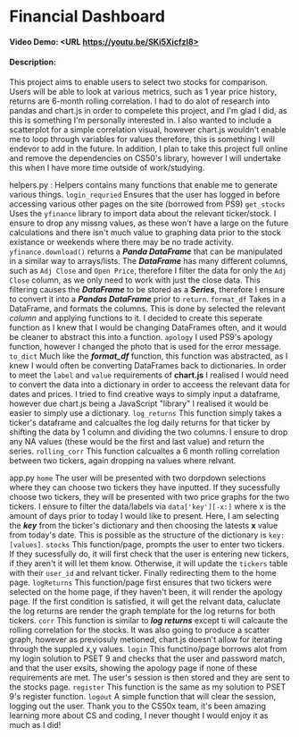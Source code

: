 # Financial Dashboard
#### Video Demo:  <URL https://youtu.be/SKi5XicfzI8>
#### Description:
This project aims to enable users to select two stocks for comparison. Users will be able to look at various metrics, such as 1 year price history, returns are 6-month rolling correlation. I had to do alot of research into pandas and chart.js in order to compelete this project, and I'm glad I did, as this is something I'm personally interested in. I also wanted to include a scatterplot for a simple correlation visual, however chart.js wouldn't enable me to loop through variables for values therefore, this is something I will endevor to add in the future. In addition, I plan to take this project full online and remove the dependencies on CS50's library, however I will undertake this when I have more time outside of
work/studying.

helpers.py :
Helpers contains many functions that enable me to generate various things.
`login_requried`
Ensures that the user has logged in before accessing various other pages on the site (borrowed from PS9)
`get_stocks`
Uses the `yfinance` library to import data about the relevant ticker/stock. I ensure to drop any missng values, as these won't have a large on the future calculations and there isn't much value to graphing data prior to the stock existance or weekends where there may be no trade activity. `yfinance.download()` returns a ***Panda DataFrame*** that can be manipulated in a similar way to arrays/lists. The ***DataFrame*** has many different columns, such as `Adj Close` and `Open Price`, therefore I filter the data for only the `Adj Close` column, as we only need to work with just the close data. This filtering causes the ***DataFrame*** to be stored as a ***Series***, therefore I ensure to convert it into a ***Pandas DataFrame*** prior to `return`.
`format_df`
Takes in a DataFrame, and formats the columns. This is done by selected the relevant *column* and applying functions to it. I decided to create this seperate function as I knew that I would be changing DataFrames often, and it would be cleaner to abstract this into a function.
`apology`
I used PS9's apology function, however I changed the photo that is used for the error message.
`to_dict`
Much like the ***format_df*** function, this function was abstracted, as I knew I would often be converting DataFrames back to dictionaries. In order to meet the `label` and `value` requirements of **chart.js** I realised I would need to convert the data into a dictionary in order to acceess the relevant data for dates and prices. I tried to find creative ways to simply input a dataframe, however due chart.js being a JavaScript "library" I realised it would be easier to simply use a dictionary.
`log_returns`
This function simply takes a ticker's dataframe and calcualtes the log daily returns for that ticker by shifting the data by 1 column and dividing the two columns. I ensure to drop any NA values (these would be the first and last value) and return the series.
`rolling_corr`
This function calcualtes a 6 month rolling correlation between two tickers, again dropping na values where relvant.

app.py
`home`
The user will be presented with two dorpdown selections where they can choose two tickers they have inputted. If they sucessfully choose two tickers, they will be presented with two price graphs for the two tickers. I ensure to filter the data/labels via `data['key'][-x:]` where x is the amount of days prior to today I would like to present. Here, I am selecting the ***key*** from the ticker's dictionary and then choosing the latests **x** value from today's date. This is possible as the structure of the dictionary is `key: [values]`.
`stocks`
This function/page, prompts the user to enter two tickers. If they sucessfully do, it will first check that the user is entering new tickers, if they aren't it will let them know. Otherwise, it will update the `tickers` table with their `user_id` and relvant ticker. Finally redirecting them to the home page.
`logReturns`
This function/page first ensures that two tickers were selected on the home page, if they haven't been, it will render the apology page. If the first condition is satisfied, it will get the relvant data, caluclate the log returns are render the graph template for the log returns for both tickers.
`corr`
This function is similar to ***log returns*** except ti will calcaute the rolling correlation for the stocks. It was also going to produce a scatter graph, however as previosuly metioned, chart.js doesn't allow for iterating through the suppled x,y values.
`login`
This functino/page borrows alot from my login solution to PSET 9 and checks that the user and password match, and that the user exsits, showing the apology page if none of these requirements are met. The user's session is then stored and they are sent to the stocks page.
`register`
This function is the same as my solution to PSET 9's register function.
`logout`
A simple function that will clear the session, logging out the user.
Thank you to the CS50x team, it's been amazing learning more about CS and coding, I never thought I would enjoy it as much as I did!
